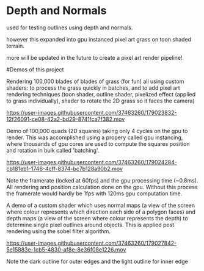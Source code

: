 # Depth and Normals
used for testing outlines using depth and normals.

however this expanded into gpu instanced pixel art grass on toon shaded terrain.

more will be updated in the future to create a pixel art render pipeline!

#Demos of this project

Rendering 100,000 blades of blades of grass (for fun) all using custom shaders: to process the grass quickly in batches, and to add pixel art rendering techniques (toon shader, outline shader, pixelized effect (applied to grass individually), shader to rotate the 2D grass so it faces the camera)

https://user-images.githubusercontent.com/37463260/179023832-12f26091-ce08-42a2-bd29-8741fca7f382.mov

Demo of 100,000 quads (2D squares) taking only 4 cycles on the gpu to render. This was accomplished using a propery called gpu instancing, where thousands of gpu cores are used to compute the squares position and rotation in bulk called 'batching'.

https://user-images.githubusercontent.com/37463260/179024284-cb181eb1-1746-4cff-8374-bc7b128a90b2.mov

Note the framerate (locked at 60fps) and the gpu processing time (~0.8ms). All rendering and position calculation done on the gpu. Without this process the framerate would hardly be 1fps with 120ms gpu computation time.

A demo of a custom shader which uses normal maps (a view of the screen where colour represents which direction each side of a polygon faces) and depth maps (a view of the screen where colour represents the depth) to determine single pixel outlines around objects. This is applied post rendering using the sobel filter algorithm.

https://user-images.githubusercontent.com/37463260/179027842-5e15883e-1cb5-4830-af8e-8e36f08e1226.mov

Note the dark outline for outer edges and the light outline for inner edge

